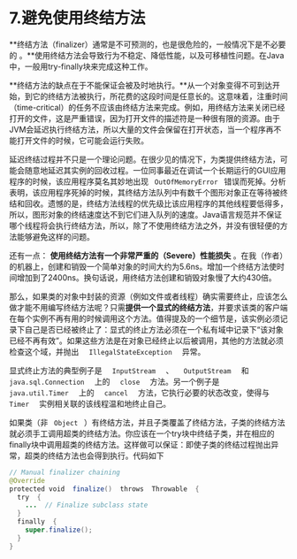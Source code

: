 # 7.避免使用终结方法

**终结方法（finalizer）通常是不可预测的，也是很危险的，一般情况下是不必要的 。**使用终结方法会导致行为不稳定、降低性能，以及可移植性问题。在Java中，一般用try-finally块来完成这种工作。

**终结方法的缺点在于不能保证会被及时地执行。**从一个对象变得不可到达开始，到它的终结方法被执行，所花费的这段时间是任意长的。这意味着，注重时间（time-critical）的任务不应该由终结方法来完成。例如，用终结方法来关闭已经打开的文件，这是严重错误，因为打开文件的描述符是一种很有限的资源。由于JVM会延迟执行终结方法，所以大量的文件会保留在打开状态，当一个程序再不能打开文件的时候，它可能会运行失败。

延迟终结过程并不只是一个理论问题。在很少见的情况下，为类提供终结方法，可能会随意地延迟其实例的回收过程。一位同事最近在调试一个长期运行的GUI应用程序的时候，该应用程序莫名其妙地出现 `  OutOfMemoryError  ` 错误而死掉。分析表明，该应用程序死掉的时候，其终结方法队列中有数千个图形对象正在等待被终结和回收。遗憾的是，终结方法线程的优先级比该应用程序的其他线程要低得多，所以，图形对象的终结速度达不到它们进入队列的速度。Java语言规范并不保证哪个线程将会执行终结方法，所以，除了不使用终结方法之外，并没有很轻便的方法能够避免这样的问题。

还有一点： **使用终结方法有一个非常严重的（Severe）性能损失** 。在我（作者）的机器上，创建和销毁一个简单对象的时间大约为5.6ns。增加一个终结方法使时间增加到了2400ns。换句话说，用终结方法创建和销毁对象慢了大约430倍。

那么，如果类的对象中封装的资源（例如文件或者线程）确实需要终止，应该怎么做才能不用编写终结方法呢？只需**提供一个显式的终结方法**，并要求该类的客户端在每个实例不再有用的时候调用这个方法。值得提及的一个细节是，该实例必须记录下自己是否已经被终止了：显式的终止方法必须在一个私有域中记录下“该对象已经不再有效”。如果这些方法是在对象已经终止以后被调用，其他的方法就必须检查这个域，并抛出   `   IllegalStateException   `   异常。 

显式终止方法的典型例子是   `   InputStream   `   、   `   OutputStream   `   和   `   java.sql.Connection   `   上的   `   close   `   方法。另一个例子是   `   java.util.Timer   `   上的   `   cancel   `   方法，它执行必要的状态改变，使得与   `   Timer   `   实例相关联的该线程温和地终止自己。 

如果类（非 `  Object  ` ）有终结方法，并且子类覆盖了终结方法，子类的终结方法就必须手工调用超类的终结方法。你应该在一个try块中终结子类，并在相应的finally块中调用超类的终结方法。这样做可以保证：即使子类的终结过程抛出异常，超类的终结方法也会得到执行。代码如下

```java
// Manual finalizer chaining 
@Override
protected void  finalize()  throws  Throwable  {  
  try  {
    ...  // Finalize subclass state
  }
  finally  {
    super.finalize();
  }
}
```

